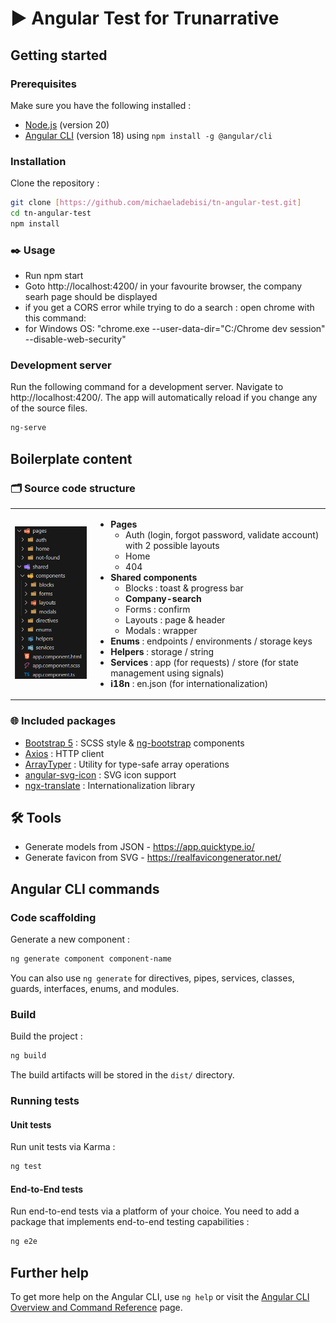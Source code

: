 # ▶️ Angular Test for Trunarrative

## Getting started
### Prerequisites

Make sure you have the following installed :
- [Node.js](https://nodejs.org/) (version 20)
- [Angular CLI](https://angular.dev/) (version 18) using `npm install -g @angular/cli`

### Installation
Clone the repository :
```sh
git clone [https://github.com/michaeladebisi/tn-angular-test.git]
cd tn-angular-test
npm install
```

### ✒️ Usage
- Run npm start
- Goto http://localhost:4200/ in your favourite browser, the  company searh page should be displayed
- if you get a CORS error while trying to do  a search : open chrome with this command:
- for Windows OS: "chrome.exe --user-data-dir="C:/Chrome dev session" --disable-web-security"

### Development server

Run the following command for a development server. Navigate to http://localhost:4200/. The app will automatically reload if you change any of the source files.
```sh
ng-serve
```

## Boilerplate content
### 🗂️ Source code structure

<table>
  <tr>
    <td>
      <img src="./src/assets/img/project/folder-structure.png" alt="Project Structure" width="200"/>
    </td>
    <td>
      <ul>
        <li><strong>Pages</strong>
          <ul>
            <li>Auth (login, forgot password, validate account) with 2 possible layouts</li>
            <li>Home</li>
            <li>404</li>
          </ul>
        </li>
        <li><strong>Shared components</strong>
          <ul>
            <li>Blocks : toast & progress bar</li>
            <li><b>Company-search</b></li>
            <li>Forms : confirm</li>
            <li>Layouts : page & header</li>
            <li>Modals : wrapper</li>
          </ul>
        </li>
        <li><strong>Enums</strong> : endpoints / environments / storage keys</li>
        <li><strong>Helpers</strong> : storage / string</li>
        <li><strong>Services</strong> : app (for requests) / store (for state management using signals)</li>
        <li><strong>i18n</strong> : en.json (for internationalization)</li>
      </ul>
    </td>
  </tr>
</table>

### 🌐 Included packages
- [Bootstrap 5](https://getbootstrap.com/) : SCSS style & [ng-bootstrap](https://ng-bootstrap.github.io/) components
- [Axios](https://github.com/axios/axios) : HTTP client
- [ArrayTyper](https://github.com/FranzStrudel/-caliatys-array-typer) : Utility for type-safe array operations
- [angular-svg-icon](https://github.com/czeckd/angular-svg-icon) : SVG icon support
- [ngx-translate](https://github.com/ngx-translate/core) : Internationalization library

## 🛠️ Tools
- Generate models from JSON - https://app.quicktype.io/
- Generate favicon from SVG - https://realfavicongenerator.net/

## Angular CLI commands
### Code scaffolding
Generate a new component :
```sh
ng generate component component-name
```
You can also use `ng generate` for directives, pipes, services, classes, guards, interfaces, enums, and modules.

### Build
Build the project :
```sh
ng build
```
The build artifacts will be stored in the `dist/` directory.

### Running tests
#### Unit tests
Run unit tests via Karma :
```sh
ng test
```

#### End-to-End tests
Run end-to-end tests via a platform of your choice. You need to add a package that implements end-to-end testing capabilities :
```sh
ng e2e
```

## Further help
To get more help on the Angular CLI, use `ng help` or visit the [Angular CLI Overview and Command Reference](https://angular.dev/tools/cli) page.
